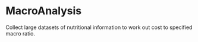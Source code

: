# MacroAnalysis
Collect large datasets of nutritional information to work out cost to specified macro ratio.
